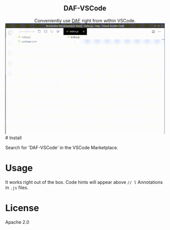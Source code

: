 <h2 align="center">DAF-VSCode</h2>

<div align="center">
  Conveniently use <a href="https://github.com/qngapparat/daf">DAF</a> right from within VSCode.
  
  <br>

<img width=600 src="https://github.com/qngapparat/daf-vscode/blob/master/usagecapture.gif" />	

</div>
# Install

Search for 'DAF-VSCode' in the VSCode Marketplace.

# Usage

It works right out of the box. Code hints will appear above `// l` Annotations in `.js` files.

# License 

Apache 2.0

